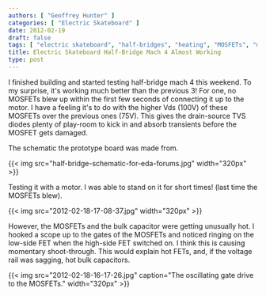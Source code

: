 ```yaml
---
authors: [ "Geoffrey Hunter" ]
categories: [ "Electric Skateboard" ]
date: 2012-02-19
draft: false
tags: [ "electric skateboard", "half-bridges", "heating", "MOSFETs", "motors" ]
title: Electric Skateboard Half-Bridge Mach 4 Almost Working
type: post
---
```


I finished building and started testing half-bridge mach 4 this weekend. To my surprise, it's working much better than the previous 3! For one, no MOSFETs blew up within the first few seconds of connecting it up to the motor. I have a feeling it's to do with the higher Vds (100V) of these MOSFETs over the previous ones (75V). This gives the drain-source TVS diodes plenty of play-room to kick in and absorb transients before the MOSFET gets damaged.

The schematic the prototype board was made from.

{{< img src="half-bridge-schematic-for-eda-forums.jpg" width="320px" >}}

Testing it with a motor. I was able to stand on it for short times! (last time the MOSFETs blew).

{{< img src="2012-02-18-17-08-37.jpg" width="320px" >}}

However, the MOSFETs and the bulk capacitor were getting unusually hot. I hooked a scope up to the gates of the MOSFETs and noticed ringing on the low-side FET when the high-side FET switched on. I think this is causing momentary shoot-through. This would explain hot FETs, and, if the voltage rail was sagging, hot bulk capacitors.

{{< img src="2012-02-18-16-17-26.jpg" caption="The oscillating gate drive to the MOSFETs."  width="320px" >}}
